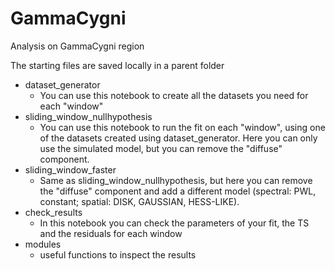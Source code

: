 # GammaCygni
Analysis on GammaCygni region

The starting files are saved locally in a parent folder

* dataset_generator
    - You can use this notebook to create all the datasets you need for each "window"
* sliding_window_nullhypothesis
    - You can use this notebook to run the fit on each "window", using one of the datasets created using dataset_generator. Here you can only use the simulated model, but you can remove the "diffuse" component.
* sliding_window_faster
    - Same as sliding_window_nullhypothesis, but here you can remove the "diffuse" component and add a different model (spectral: PWL, constant; spatial: DISK, GAUSSIAN, HESS-LIKE).
* check_results
    - In this notebook you can check the parameters of your fit, the TS and the residuals for each window
* modules
    - useful functions to inspect the results